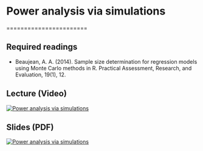 # Power analysis via simulations
=======================

## Required readings

- Beaujean, A. A. (2014). Sample size determination for regression models using Monte Carlo methods in R. Practical Assessment, Research, and Evaluation, 19(1), 12.

## Lecture (Video)

[![Power analysis via simulations](../thumbnails/power-analysis-via-simulations.jpeg)](https://www.youtube.com/watch?v=JSeZN6bdPzA "Power analysis via simulations")

## Slides (PDF)

[![Power analysis via simulations](../thumbnails/power-analysis-via-simulations.jpeg)](https://github.com/CoAxLab/Data-Explorations/blob/main/book/slides/power-analysis-via-simulations.pdf "Power analysis via simulations")
